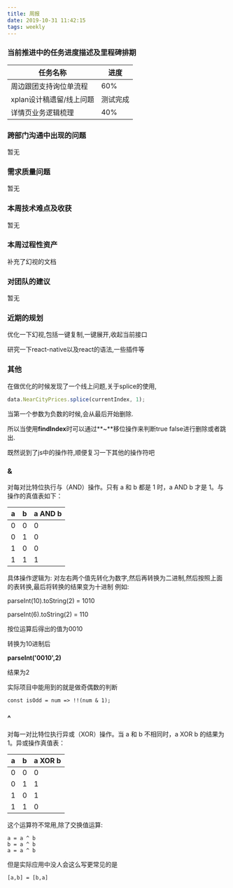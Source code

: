 ```yaml
---
title: 周报
date: 2019-10-31 11:42:15
tags: weekly
---
```


### 当前推进中的任务进度描述及里程碑排期

任务名称 | 进度
--- | ---
周边跟团支持询位单流程 | 60%
xplan设计稿遗留/线上问题 | 测试完成
详情页业务逻辑梳理 | 40%

### 跨部门沟通中出现的问题

暂无

### 需求质量问题

暂无

### 本周技术难点及收获

暂无

### 本周过程性资产

补充了幻视的文档

### 对团队的建议

暂无

### 近期的规划

优化一下幻视,包括一键复制,一键展开,收起当前接口

研究一下react-native以及react的语法,一些插件等

### 其他

在做优化的时候发现了一个线上问题,关于splice的使用,

```javascript
data.NearCityPrices.splice(currentIndex, 1);

```
当第一个参数为负数的时候,会从最后开始删除.

所以当使用**findIndex**时可以通过**~**移位操作来判断true false进行删除或者跳出.

既然说到了js中的操作符,顺便复习一下其他的操作符吧

### &

对每对比特位执行与（AND）操作。只有 a 和 b 都是 1 时，a AND b 才是 1。与操作的真值表如下：

| a |	b |	a AND b
-|-| -
|0|	0|	0
|0| 1|  0
|1|	0|	0
|1|	1|	1

具体操作逻辑为:
对左右两个值先转化为数字,然后再转换为二进制,然后按照上面的表转换,最后将转换的结果变为十进制
例如:

parseInt(10).toString(2) = 1010

parseInt(6).toString(2) = 110

按位运算后得出的值为0010 

转换为10进制后

**parseInt('0010',2)**

结果为2

实际项目中能用到的就是做奇偶数的判断

```
const isOdd = num => !!(num & 1);
```

### ^

对每一对比特位执行异或（XOR）操作。当 a 和 b 不相同时，a XOR b 的结果为 1。异或操作真值表：

a	|b|	a XOR b
-|-| -
0	|0	|0
0	|1	|1
1	|0	|1
1	|1	|0

这个运算符不常用,除了交换值运算:

```
a = a ^ b
b = a ^ b
a = a ^ b
```

但是实际应用中没人会这么写更常见的是

```
[a,b] = [b,a]
```
